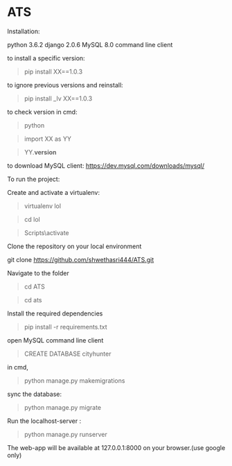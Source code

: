 # ATS
Installation:

python 3.6.2
django 2.0.6
MySQL 8.0 command line client

to install a specific version:

>pip install XX==1.0.3

to ignore previous versions and reinstall:

>pip install _Iv XX==1.0.3

to check version in cmd:

>python

>import XX as YY

>YY.__version__

to download MySQL client:
https://dev.mysql.com/downloads/mysql/

To run the project:

Create and activate a virtualenv:

>virtualenv lol

>cd lol

>Scripts\activate 

Clone the repository on your local environment 

git clone https://github.com/shwethasri444/ATS.git 

Navigate to the folder 

>cd ATS

>cd ats

Install the required dependencies 

>pip install -r requirements.txt

open MySQL command line client

>CREATE DATABASE cityhunter

in cmd,

>python manage.py makemigrations

sync the database:

>python manage.py migrate

Run the localhost-server :

>python manage.py runserver


The web-app will be available at 127.0.0.1:8000 on your browser.(use google only)
